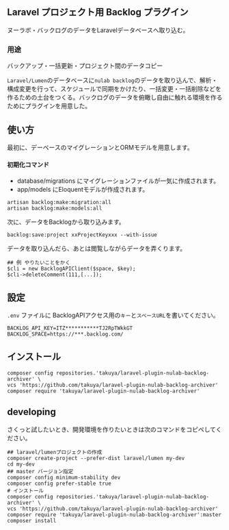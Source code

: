 ## Laravel プロジェクト用 Backlog プラグイン

ヌーラボ・バックログのデータをLaravelデータベースへ取り込む。

### 用途

バックアップ・一括更新・プロジェクト間のデータコピー

`Laravel/Lumen`のデータベースに`nulab backlog`のデータを取り込んで、解析・構成変更を行って、スケジュールで同期をかけたり、一括変更・一括削除などを作るための土台をつくる。バックログのデータを俯瞰し自由に触れる環境を作るためにプラグインを用意した。

## 使い方

最初に、デーベースのマイグレーションとORMモデルを用意します。

#### 初期化コマンド
- database/migrations にマイグレーションファイルが一気に作成されます。
- app/models にEloquentモデルが作成されます。
```shell
artisan backlog:make:migration:all
artisan backlog:make:models:all
```

次に、データをBacklogから取り込みます。

```shell
backlog:save:project xxProjectKeyxxx --with-issue
```

データを取り込んだら、あとは閲覧しながらデータを弄くります。

```shell
## 例 やりたいことをかく
$cli = new BacklogAPIClient($space, $key);
$cli->deleteComment(111,[...]);
```

## 設定

`.env` ファイルに BacklogAPIアクセス用の`キー`と`スペースURL`を書いてください。
```shell
BACKLOG_API_KEY=ITZ***********TJ2RpTWkkGT
BACKLOG_SPACE=https://***.backlog.com/
```

## インストール
```shell
composer config repositories.'takuya/laravel-plugin-nulab-backlog-archiver' \
vcs 'https://github.com/takuya/laravel-plugin-nulab-backlog-archiver'
composer require 'takuya/laravel-plugin-nulab-backlog-archiver'
```

## developing

さくっと試したいとき、開発環境を作りたいときは次のコマンドをコピペしてください。

```shell
## laravel/lumenプロジェクトの作成
composer create-project --prefer-dist laravel/lumen my-dev
cd my-dev 
## master バージョン指定 
composer config minimum-stability dev
composer config prefer-stable true
# インストール
composer config repositories.'takuya/laravel-plugin-nulab-backlog-archiver' \
vcs 'https://github.com/takuya/laravel-plugin-nulab-backlog-archiver'
composer require 'takuya/laravel-plugin-nulab-backlog-archiver':master
composer install

```
